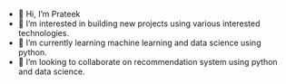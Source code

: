 - 👋 Hi, I’m Prateek
- 👀 I’m interested in building new projects using various interested technologies.
- 🌱 I’m currently learning machine learning and data science using python.
- 💞️ I’m looking to collaborate on recommendation system using python and data science.
